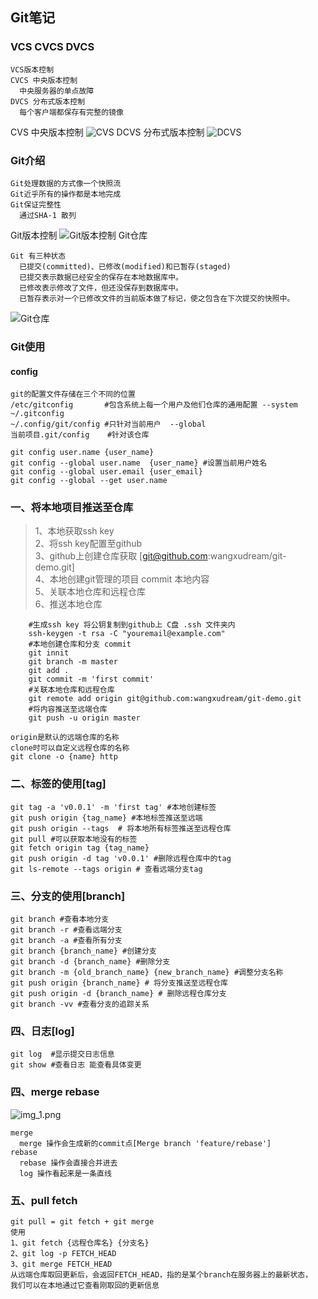 ## Git笔记

### VCS CVCS DVCS

```text
VCS版本控制
CVCS 中央版本控制
  中央服务器的单点故障
DVCS 分布式版本控制
  每个客户端都保存有完整的镜像
```

CVS 中央版本控制
![CVS](img_2.png)
DCVS 分布式版本控制
![DCVS](img_3.png)

### Git介绍

```text
Git处理数据的方式像一个快照流
Git近乎所有的操作都是本地完成
Git保证完整性
  通过SHA-1 散列
```

Git版本控制
![Git版本控制](img_4.png)
Git仓库

```text
Git 有三种状态
  已提交(committed)、已修改(modified)和已暂存(staged)
  已提交表示数据已经安全的保存在本地数据库中。 
  已修改表示修改了文件，但还没保存到数据库中。 
  已暂存表示对一个已修改文件的当前版本做了标记，使之包含在下次提交的快照中。
```

![Git仓库](img_5.png)

### Git使用

#### config

```text
git的配置文件存储在三个不同的位置
/etc/gitconfig       #包含系统上每一个用户及他们仓库的通用配置 --system
~/.gitconfig
~/.config/git/config #只针对当前用户  --global
当前项目.git/config    #针对该仓库
```

```text
git config user.name {user_name}
git config --global user.name  {user_name} #设置当前用户姓名
git config --global user.email {user_email}
git config --global --get user.name
```

### 一、将本地项目推送至仓库
> 1、本地获取ssh key  
> 2、将ssh key配置至github  
> 3、github上创建仓库获取  [git@github.com:wangxudream/git-demo.git]  
> 4、本地创建git管理的项目 commit 本地内容   
> 5、关联本地仓库和远程仓库  
> 6、推送本地仓库

```shell
    #生成ssh key 将公钥复制到github上 C盘 .ssh 文件夹内
    ssh-keygen -t rsa -C "youremail@example.com"
    #本地创建仓库和分支 commit
    git innit 
    git branch -m master
    git add .
    git commit -m 'first commit' 
    #关联本地仓库和远程仓库
    git remote add origin git@github.com:wangxudream/git-demo.git
    #将内容推送至远端仓库 
    git push -u origin master 
```

```text
origin是默认的远端仓库的名称
clone时可以自定义远程仓库的名称
git clone -o {name} http 

```

### 二、标签的使用[tag]

```shell
git tag -a 'v0.0.1' -m 'first tag' #本地创建标签
git push origin {tag_name} #本地标签推送至远端
git push origin --tags  # 将本地所有标签推送至远程仓库
git pull #可以获取本地没有的标签
git fetch origin tag {tag_name}
git push origin -d tag 'v0.0.1' #删除远程仓库中的tag
git ls-remote --tags origin # 查看远端分支tag
```

### 三、分支的使用[branch]

```shell
git branch #查看本地分支
git branch -r #查看远端分支
git branch -a #查看所有分支
git branch {branch_name} #创建分支
git branch -d {branch_name} #删除分支
git branch -m {old_branch_name} {new_branch_name} #调整分支名称
git push origin {branch_name} # 将分支推送至远程仓库
git push origin -d {branch_name} # 删除远程仓库分支
git branch -vv #查看分支的追踪关系
```

### 四、日志[log]

```text
git log  #显示提交日志信息
git show #查看日志 能查看具体变更
```

### 四、merge rebase

![img_1.png](img_1.png)

```text
merge
  merge 操作会生成新的commit点[Merge branch 'feature/rebase']
rebase
  rebase 操作会直接合并进去
  log 操作看起来是一条直线
```

### 五、pull fetch

```text
git pull = git fetch + git merge
使用
1、git fetch {远程仓库名} {分支名}
2、git log -p FETCH_HEAD
3、git merge FETCH_HEAD
从远端仓库取回更新后，会返回FETCH_HEAD，指的是某个branch在服务器上的最新状态，
我们可以在本地通过它查看刚取回的更新信息
```

